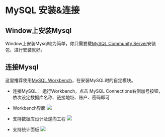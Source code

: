 # MySQL 安装&连接
## Window上安装Mysql
Window上安装Mysql较为简单，你只需要载[MySQL Community Server](https://dev.mysql.com/downloads/mysql/)安装包，进行安装就好。

## 连接Mysql
这里推荐使用[MySQL Workbench](http://dev.mysql.com/downloads/workbench/)，在安装MySQL时的自定模块。

* 连接MySQL：
   运行Workbench，点击 MySQL Connections右侧加号按钮，依次设定数据库名称、链接地址、账户、密码即可

* Workbench界面
![](http://www.mysql.com/common/images/products/MySQL_Workbench_Editor_General_Windows.gif)

* 支持数据库设计及逆向工程
![](http://www.mysql.com/common/images/products/MySQL_Workbench_Visual_Design_Windows.gif)

* 支持统计面板
![](http://www.mysql.com/common/images/products/mysql_wb_performance_dashboard_win.png)